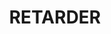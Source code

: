 ---
title: "RETARDER"
price: "TBA"
desc: "Opis nije dostupan"
img_path: "/assets/img/AMMO.F-500.jpg"
brand: AMMO
available: true
cat: "acrylics"
subcat: "ACRYLIC AUXILIARY PRODUCTS"
subsubcat: "SS"
---